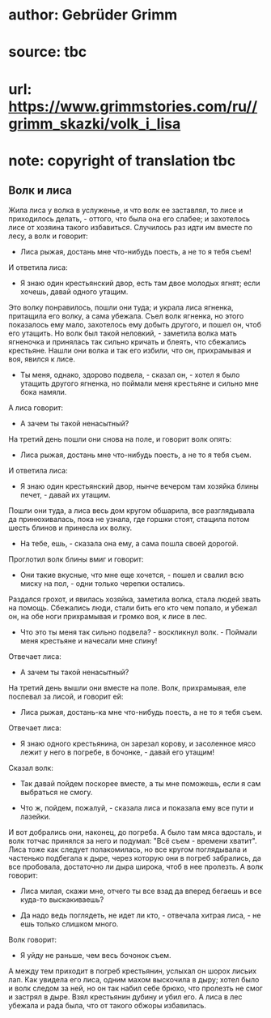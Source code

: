 # author: Gebrüder Grimm
# source: tbc
# url: https://www.grimmstories.com/ru//grimm_skazki/volk_i_lisa
# note: copyright of translation tbc

## Волк и лиса 

Жила лиса у волка в услуженье, и что волк ее заставлял, то лисе и
приходилось делать, - оттого, что была она его слабее; и захотелось лисе
от хозяина такого избавиться. Случилось раз идти им вместе по лесу, а
волк и говорит:

- Лиса рыжая, достань мне что-нибудь поесть, а не то я тебя съем!

И ответила лиса:

- Я знаю один крестьянский двор, есть там двое молодых ягнят; если
хочешь, давай одного утащим.

Это волку понравилось, пошли они туда; и украла лиса ягненка, притащила
его волку, а сама убежала. Съел волк ягненка, но этого показалось ему
мало, захотелось ему добыть другого, и пошел он, чтоб его утащить. Но
волк был такой неловкий, - заметила волка мать ягненочка и принялась так
сильно кричать и блеять, что сбежались крестьяне. Нашли они волка и так
его избили, что он, прихрамывая и воя, явился к лисе.

- Ты меня, однако, здорово подвела, - сказал он, - хотел я было утащить
другого ягненка, но поймали меня крестьяне и сильно мне бока намяли.

А лиса говорит:

- А зачем ты такой ненасытный?

На третий день пошли они снова на поле, и говорит волк опять:

- Лиса рыжая, достань мне что-нибудь поесть, а не то я тебя съем.

И ответила лиса:

- Я знаю один крестьянский двор, нынче вечером там хозяйка блины
печет, - давай их утащим.

Пошли они туда, а лиса весь дом кругом обшарила, все разглядывала да
принюхивалась, пока не узнала, где горшки стоят, стащила потом шесть
блинов и принесла их волку.

- На тебе, ешь, - сказала она ему, а сама пошла своей дорогой.

Проглотил волк блины вмиг и говорит:

- Они такие вкусные, что мне еще хочется, - пошел и свалил всю миску на
пол, - одни только черепки остались.

Раздался грохот, и явилась хозяйка, заметила волка, стала людей звать на
помощь. Сбежались люди, стали бить его кто чем попало, и убежал он, на
обе ноги прихрамывая и громко воя, к лисе в лес.

- Что это ты меня так сильно подвела? - воскликнул волк. - Поймали меня
крестьяне и начесали мне спину!

Отвечает лиса:

- А зачем ты такой ненасытный?

На третий день вышли они вместе на поле. Волк, прихрамывая, еле поспевал
за лисой, и говорит ей:

- Лиса рыжая, достань-ка мне что-нибудь поесть, а не то я тебя съем.

Отвечает лиса:

- Я знаю одного крестьянина, он зарезал корову, и засоленное мясо лежит
у него в погребе, в бочонке, - давай его утащим!

Сказал волк:

- Так давай пойдем поскорее вместе, а ты мне поможешь, если я сам
выбраться не смогу.

- Что ж, пойдем, пожалуй, - сказала лиса и показала ему все пути и
лазейки.

И вот добрались они, наконец, до погреба. А было там мяса вдосталь, и
волк тотчас принялся за него и подумал: "Всё съем - времени хватит".
Лиса тоже как следует полакомилась, но все кругом поглядывала и
частенько подбегала к дыре, через которую они в погреб забрались, да все
пробовала, достаточно ли дыра широка, чтоб в нее пролезть. А волк
говорит:

- Лиса милая, скажи мне, отчего ты все взад да вперед бегаешь и все
куда-то выскакиваешь?

- Да надо ведь поглядеть, не идет ли кто, - отвечала хитрая лиса, - не
ешь только слишком много.

Волк говорит:

- Я уйду не раньше, чем весь бочонок съем.

А между тем приходит в погреб крестьянин, услыхал он шорох лисьих лап.
Как увидела его лиса, одним махом выскочила в дыру; хотел было и волк
следом за ней, но он так набил себе брюхо, что пролезть не смог и
застрял в дыре. Взял крестьянин дубину и убил его. А лиса в лес убежала
и рада была, что от такого обжоры избавилась.
